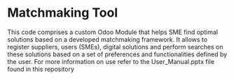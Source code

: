 # Matchmaking Tool
This code comprises a custom Odoo Module that helps SME find optimal solutions based on a developed matchmaking framework.
It allows to register suppliers, users (SMEs), digital solutions and perform searches on these solutions based on a set of preferences and functionalities defined by the user.
For more information on use refer to the User_Manual.pptx file found in this repository
